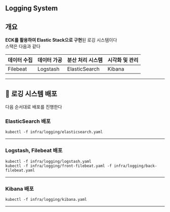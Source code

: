 Logging System
---
## 개요
**ECK를 활용하여 Elastic Stack으로 구현**된 로깅 시스템이다\
스택은 다음과 같다

| 데이터 수집   | 데이터 가공   | 분산 처리 시스템     | 시각화 및 관리 |
|----------|----------|---------------|----------|
| Filebeat | Logstash | ElasticSearch | Kibana   |

---
## 📝 로깅 시스템 배포
다음 순서대로 배포를 진행한다

### ElasticSearch 배포
```shell
kubectl -f infra/logging/elasticsearch.yaml
```
---

### Logstash, Filebeat 배포
```shell
kubectl -f infra/logging/logstash.yaml
kubectl -f infra/logging/front-filebeat.yaml -f infra/logging/back-filebeat.yaml
```
---

### Kibana 배포
```shell
kubectl -f infra/logging/kibana.yaml
```
---